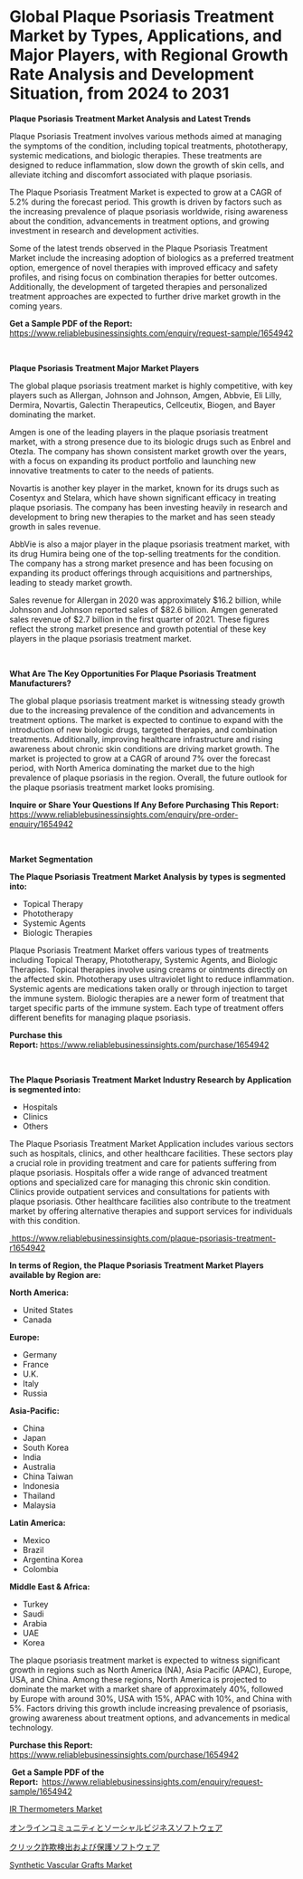 <p><h1>Global Plaque Psoriasis Treatment Market by Types, Applications, and Major Players, with Regional Growth Rate Analysis and Development Situation, from 2024 to 2031</h1></p><p><strong>Plaque Psoriasis Treatment Market Analysis and Latest Trends</strong></p>
<p><p>Plaque Psoriasis Treatment involves various methods aimed at managing the symptoms of the condition, including topical treatments, phototherapy, systemic medications, and biologic therapies. These treatments are designed to reduce inflammation, slow down the growth of skin cells, and alleviate itching and discomfort associated with plaque psoriasis.</p><p>The Plaque Psoriasis Treatment Market is expected to grow at a CAGR of 5.2% during the forecast period. This growth is driven by factors such as the increasing prevalence of plaque psoriasis worldwide, rising awareness about the condition, advancements in treatment options, and growing investment in research and development activities.</p><p>Some of the latest trends observed in the Plaque Psoriasis Treatment Market include the increasing adoption of biologics as a preferred treatment option, emergence of novel therapies with improved efficacy and safety profiles, and rising focus on combination therapies for better outcomes. Additionally, the development of targeted therapies and personalized treatment approaches are expected to further drive market growth in the coming years.</p></p>
<p><strong>Get a Sample PDF of the Report:&nbsp;</strong> <a href="https://www.reliablebusinessinsights.com/enquiry/request-sample/1654942">https://www.reliablebusinessinsights.com/enquiry/request-sample/1654942</a></p>
<p>&nbsp;</p>
<p><strong>Plaque Psoriasis Treatment Major Market Players</strong></p>
<p><p>The global plaque psoriasis treatment market is highly competitive, with key players such as Allergan, Johnson and Johnson, Amgen, Abbvie, Eli Lilly, Dermira, Novartis, Galectin Therapeutics, Cellceutix, Biogen, and Bayer dominating the market.</p><p>Amgen is one of the leading players in the plaque psoriasis treatment market, with a strong presence due to its biologic drugs such as Enbrel and Otezla. The company has shown consistent market growth over the years, with a focus on expanding its product portfolio and launching new innovative treatments to cater to the needs of patients.</p><p>Novartis is another key player in the market, known for its drugs such as Cosentyx and Stelara, which have shown significant efficacy in treating plaque psoriasis. The company has been investing heavily in research and development to bring new therapies to the market and has seen steady growth in sales revenue.</p><p>AbbVie is also a major player in the plaque psoriasis treatment market, with its drug Humira being one of the top-selling treatments for the condition. The company has a strong market presence and has been focusing on expanding its product offerings through acquisitions and partnerships, leading to steady market growth.</p><p>Sales revenue for Allergan in 2020 was approximately $16.2 billion, while Johnson and Johnson reported sales of $82.6 billion. Amgen generated sales revenue of $2.7 billion in the first quarter of 2021. These figures reflect the strong market presence and growth potential of these key players in the plaque psoriasis treatment market.</p></p>
<p>&nbsp;</p>
<p><strong>What Are The Key Opportunities For Plaque Psoriasis Treatment Manufacturers?</strong></p>
<p><p>The global plaque psoriasis treatment market is witnessing steady growth due to the increasing prevalence of the condition and advancements in treatment options. The market is expected to continue to expand with the introduction of new biologic drugs, targeted therapies, and combination treatments. Additionally, improving healthcare infrastructure and rising awareness about chronic skin conditions are driving market growth. The market is projected to grow at a CAGR of around 7% over the forecast period, with North America dominating the market due to the high prevalence of plaque psoriasis in the region. Overall, the future outlook for the plaque psoriasis treatment market looks promising.</p></p>
<p><strong>Inquire or Share Your Questions If Any Before Purchasing This Report:</strong> <a href="https://www.reliablebusinessinsights.com/enquiry/pre-order-enquiry/1654942">https://www.reliablebusinessinsights.com/enquiry/pre-order-enquiry/1654942</a></p>
<p>&nbsp;</p>
<p><strong>Market Segmentation</strong></p>
<p><strong>The Plaque Psoriasis Treatment Market Analysis by types is segmented into:</strong></p>
<p><ul><li>Topical Therapy</li><li>Phototherapy</li><li>Systemic Agents</li><li>Biologic Therapies</li></ul></p>
<p><p>Plaque Psoriasis Treatment Market offers various types of treatments including Topical Therapy, Phototherapy, Systemic Agents, and Biologic Therapies. Topical therapies involve using creams or ointments directly on the affected skin. Phototherapy uses ultraviolet light to reduce inflammation. Systemic agents are medications taken orally or through injection to target the immune system. Biologic therapies are a newer form of treatment that target specific parts of the immune system. Each type of treatment offers different benefits for managing plaque psoriasis.</p></p>
<p><strong>Purchase this Report:&nbsp;</strong><a href="https://www.reliablebusinessinsights.com/purchase/1654942">https://www.reliablebusinessinsights.com/purchase/1654942</a></p>
<p>&nbsp;</p>
<p><strong>The Plaque Psoriasis Treatment Market Industry Research by Application is segmented into:</strong></p>
<p><ul><li>Hospitals</li><li>Clinics</li><li>Others</li></ul></p>
<p><p>The Plaque Psoriasis Treatment Market Application includes various sectors such as hospitals, clinics, and other healthcare facilities. These sectors play a crucial role in providing treatment and care for patients suffering from plaque psoriasis. Hospitals offer a wide range of advanced treatment options and specialized care for managing this chronic skin condition. Clinics provide outpatient services and consultations for patients with plaque psoriasis. Other healthcare facilities also contribute to the treatment market by offering alternative therapies and support services for individuals with this condition.</p></p>
<p><a href="https://www.reliablebusinessinsights.com/plaque-psoriasis-treatment-r1654942">&nbsp;https://www.reliablebusinessinsights.com/plaque-psoriasis-treatment-r1654942</a></p>
<p><strong>In terms of Region, the Plaque Psoriasis Treatment Market Players available by Region are:</strong></p>
<p>
    <p> <strong> North America: </strong>
        <ul>
            <li>United States</li>
            <li>Canada</li>
        </ul>
        </p> 
    <p> <strong> Europe: </strong>
        <ul>
            <li>Germany</li>
            <li>France</li>
            <li>U.K.</li>
            <li>Italy</li>
            <li>Russia</li>
        </ul>
        </p> 
    <p> <strong> Asia-Pacific: </strong>
        <ul>
            <li>China</li>
            <li>Japan</li>
            <li>South Korea</li>
            <li>India</li>
            <li>Australia</li>
            <li>China Taiwan</li>
            <li>Indonesia</li>
            <li>Thailand</li>
            <li>Malaysia</li>
        </ul>
        </p> 
    <p> <strong> Latin America: </strong>
        <ul>
            <li>Mexico</li>
            <li>Brazil</li>
            <li>Argentina Korea</li>
            <li>Colombia</li>
        </ul>
        </p> 
    <p> <strong> Middle East & Africa: </strong>
        <ul>
            <li>Turkey</li>
            <li>Saudi</li>
            <li>Arabia</li>
            <li>UAE</li>
            <li>Korea</li>
        </ul>
    </p>
    </p>
<p><p>The plaque psoriasis treatment market is expected to witness significant growth in regions such as North America (NA), Asia Pacific (APAC), Europe, USA, and China. Among these regions, North America is projected to dominate the market with a market share of approximately 40%, followed by Europe with around 30%, USA with 15%, APAC with 10%, and China with 5%. Factors driving this growth include increasing prevalence of psoriasis, growing awareness about treatment options, and advancements in medical technology.</p></p>
<p><strong>Purchase this Report: </strong><a href="https://www.reliablebusinessinsights.com/purchase/1654942">https://www.reliablebusinessinsights.com/purchase/1654942</a></p>
<p>&nbsp;<strong>Get a Sample PDF of the Report:&nbsp;&nbsp;</strong><a href="https://www.reliablebusinessinsights.com/enquiry/request-sample/1654942">https://www.reliablebusinessinsights.com/enquiry/request-sample/1654942</a></p>
<p><strong></strong></p>
<p><p><a href="https://github.com/CliffMedina6/Market-Research-Report-List-5/blob/main/ir-thermometers-market.md">IR Thermometers Market</a></p><p><a href="https://github.com/VinceMarvin1/Market-Research-Report-List-2/blob/main/4531606174841.md">オンラインコミュニティとソーシャルビジネスソフトウェア</a></p><p><a href="https://github.com/DayanaRunolfsdottir/Market-Research-Report-List-1/blob/main/7846127174842.md">クリック詐欺検出および保護ソフトウェア</a></p><p><a href="https://github.com/provorikovar/Market-Research-Report-List-5/blob/main/synthetic-vascular-grafts-market.md">Synthetic Vascular Grafts Market</a></p></p>